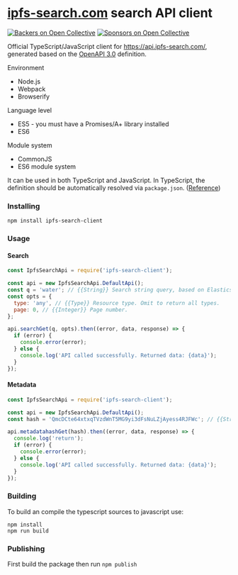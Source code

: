 # [ipfs-search.com](http://ipfs-search.com) search API client
[![Backers on Open Collective](https://opencollective.com/ipfs-search/backers/badge.svg)](#backers)
 [![Sponsors on Open Collective](https://opencollective.com/ipfs-search/sponsors/badge.svg)](#sponsors)

Official TypeScript/JavaScript client for https://api.ipfs-search.com/, generated based on the [OpenAPI 3.0](../openapi.yaml) definition.

Environment
* Node.js
* Webpack
* Browserify

Language level
* ES5 - you must have a Promises/A+ library installed
* ES6

Module system
* CommonJS
* ES6 module system

It can be used in both TypeScript and JavaScript. In TypeScript, the definition should be automatically resolved via `package.json`. ([Reference](http://www.typescriptlang.org/docs/handbook/typings-for-npm-packages.html))

### Installing
```
npm install ipfs-search-client
```

### Usage
#### Search
```javascript
const IpfsSearchApi = require('ipfs-search-client');

const api = new IpfsSearchApi.DefaultApi();
const q = 'water'; // {{String}} Search string query, based on Elasticsearch's [Query string query](https://www.elastic.co/guide/en/elasticsearch/reference/current/query-dsl-query-string-query.html#query-dsl-query-string-query) syntax.
const opts = {
  type: 'any', // {{Type}} Resource type. Omit to return all types.
  page: 0, // {{Integer}} Page number.
};

api.searchGet(q, opts).then((error, data, response) => {
  if (error) {
    console.error(error);
  } else {
    console.log('API called successfully. Returned data: {data}');
  }
});
```

#### Metadata
```javascript
const IpfsSearchApi = require('ipfs-search-client');

const api = new IpfsSearchApi.DefaultApi();
const hash = 'QmcDCte64xtxqTVzdWnT5MG9yi3dFsNuLZjAyess4RJFWc'; // {{String}} IPLD Content ID (CID).

api.metadatahashGet(hash).then((error, data, response) => {
  console.log('return');
  if (error) {
    console.error(error);
  } else {
    console.log('API called successfully. Returned data: {data}');
  }
});
```

### Building

To build an compile the typescript sources to javascript use:
```
npm install
npm run build
```

### Publishing

First build the package then run ```npm publish```
